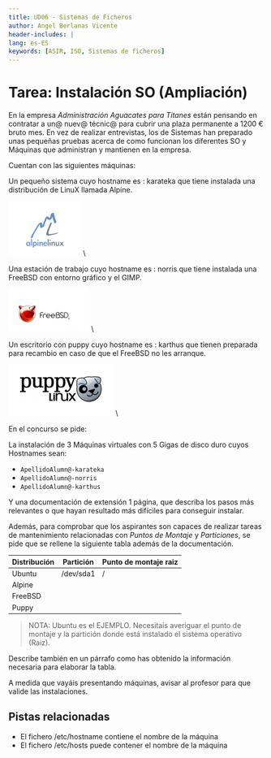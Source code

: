 ```yaml
---
title: UD06 - Sistemas de Ficheros
author: Angel Berlanas Vicente
header-includes: |
lang: es-ES
keywords: [ASIR, ISO, Sistemas de ficheros]
---
```


# Tarea: Instalación SO (Ampliación)

En la empresa *Administración Aguacates para Titanes* están pensando en contratar a un@ nuev@ técnic@ para cubrir una plaza permanente a 1200 € bruto mes.
En vez de realizar entrevistas, los de Sistemas han preparado unas pequeñas pruebas acerca de como funcionan los diferentes SO y Máquinas que administran y mantienen en la empresa.

Cuentan con las siguientes máquinas:

Un pequeño sistema cuyo hostname es : karateka que tiene instalada una distribución de LinuX llamada Alpine.

![Alpine](Tarea_InstalacionesSO/01.png)
\ 

Una estación de trabajo cuyo hostname es : norris que tiene instalada una FreeBSD con entorno gráfico y el GIMP.

![FreeBSD](Tarea_InstalacionesSO/02.png)
\ 

Un escritorio con puppy cuyo hostname es : karthus que tienen preparada para recambio en caso de que el FreeBSD no les arranque.

![PuppyLinuX](Tarea_InstalacionesSO/03.png)
\ 

En el concurso se pide:

La instalación de 3 Máquinas virtuales con 5 Gigas de disco duro cuyos
Hostnames sean:

* `ApellidoAlumn@-karateka`
* `ApellidoAlumn@-norris`
* `ApellidoAlumn@-karthus`

Y una documentación de extensión 1 página, que describa los pasos más relevantes o que hayan resultado más difíciles para conseguir instalar.

Además, para comprobar que los aspirantes son capaces de realizar tareas de mantenimiento relacionadas con *Puntos de Montaje* y *Particiones*, se pide que se rellene la siguiente tabla además de la documentación.

| Distribución | Partición | Punto de montaje raiz |
| ------------ | ----------| --------------------- |
| Ubuntu       | /dev/sda1 | /                     |
| Alpine       |           |                       |
| FreeBSD      |           |                       |
| Puppy        |           |                       |

>NOTA: Ubuntu es el EJEMPLO. Necesitais averiguar el punto de montaje y la partición donde está instalado el sistema operativo (Raiz). 

Describe también en un párrafo como has obtenido la información necesaria para elaborar la tabla. 

A medida que vayáis presentando máquinas, avisar al profesor para que valide
las instalaciones.

## Pistas relacionadas

* El fichero /etc/hostname contiene el nombre de la máquina
* El fichero /etc/hosts puede contener el nombre de la máquina
